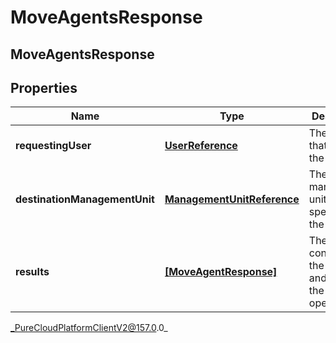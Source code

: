 # MoveAgentsResponse

## MoveAgentsResponse

## Properties

|Name | Type | Description | Notes|
|------------ | ------------- | ------------- | -------------|
| **requestingUser** | [**UserReference**](UserReference) | The user that made the request | [optional] |
| **destinationManagementUnit** | [**ManagementUnitReference**](ManagementUnitReference) | The management unit specified on the request | [optional] |
| **results** | [**[MoveAgentResponse]**](MoveAgentResponse) | The list containing the agent and result of the move operation | [optional] |



_PureCloudPlatformClientV2@157.0.0_
